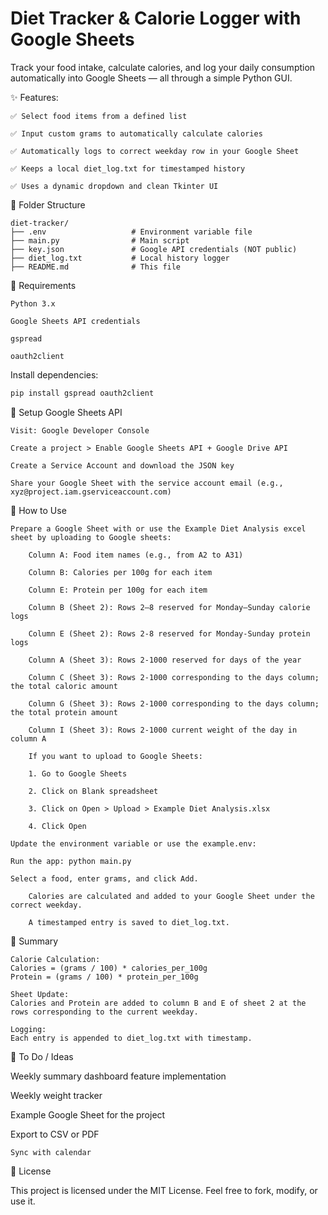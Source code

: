 # Diet Tracker & Calorie Logger with Google Sheets

Track your food intake, calculate calories, and log your daily consumption automatically into Google Sheets — all through a simple Python GUI.

✨ Features:

    ✅ Select food items from a defined list

    ✅ Input custom grams to automatically calculate calories

    ✅ Automatically logs to correct weekday row in your Google Sheet

    ✅ Keeps a local diet_log.txt for timestamped history

    ✅ Uses a dynamic dropdown and clean Tkinter UI

📁 Folder Structure

```text
diet-tracker/
├── .env                   # Environment variable file
├── main.py                # Main script
├── key.json               # Google API credentials (NOT public)
├── diet_log.txt           # Local history logger
├── README.md              # This file
```

🔧 Requirements

    Python 3.x

    Google Sheets API credentials

    gspread

    oauth2client

Install dependencies:

```bash 
pip install gspread oauth2client
```

🔐 Setup Google Sheets API

    Visit: Google Developer Console

    Create a project > Enable Google Sheets API + Google Drive API

    Create a Service Account and download the JSON key

    Share your Google Sheet with the service account email (e.g., xyz@project.iam.gserviceaccount.com)

🚀 How to Use

    Prepare a Google Sheet with or use the Example Diet Analysis excel sheet by uploading to Google sheets:

        Column A: Food item names (e.g., from A2 to A31)

        Column B: Calories per 100g for each item

        Column E: Protein per 100g for each item

        Column B (Sheet 2): Rows 2–8 reserved for Monday–Sunday calorie logs

        Column E (Sheet 2): Rows 2-8 reserved for Monday-Sunday protein logs

        Column A (Sheet 3): Rows 2-1000 reserved for days of the year

        Column C (Sheet 3): Rows 2-1000 corresponding to the days column; the total caloric amount
 
        Column G (Sheet 3): Rows 2-1000 corresponding to the days column; the total protein amount

        Column I (Sheet 3): Rows 2-1000 current weight of the day in column A

        If you want to upload to Google Sheets:

        1. Go to Google Sheets

        2. Click on Blank spreadsheet
        
        3. Click on Open > Upload > Example Diet Analysis.xlsx

        4. Click Open

    Update the environment variable or use the example.env:

    Run the app: python main.py

    Select a food, enter grams, and click Add.

        Calories are calculated and added to your Google Sheet under the correct weekday.

        A timestamped entry is saved to diet_log.txt.

🧠 Summary

    Calorie Calculation:
    Calories = (grams / 100) * calories_per_100g
    Protein = (grams / 100) * protein_per_100g

    Sheet Update:
    Calories and Protein are added to column B and E of sheet 2 at the rows corresponding to the current weekday.

    Logging:
    Each entry is appended to diet_log.txt with timestamp.

📌 To Do / Ideas

Weekly summary dashboard feature implementation 

Weekly weight tracker 

Example Google Sheet for the project

Export to CSV or PDF

    Sync with calendar

📃 License

This project is licensed under the MIT License. Feel free to fork, modify, or use it.
